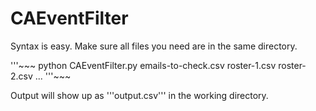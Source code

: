 # CAEventFilter

Syntax is easy. Make sure all files you need are in the same directory.

'''~~~
python CAEventFilter.py emails-to-check.csv roster-1.csv roster-2.csv ... 
'''~~~

Output will show up as '''output.csv''' in the working directory.